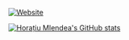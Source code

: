 [![Website](https://img.shields.io/website?label=hmlendea.go.ro&style=for-the-badge&url=https%3A%2F%2Fhmlendea.go.ro)](http://hmlendea.go.ro/)

[![Horațiu Mlendea's GitHub stats](https://github-readme-stats.vercel.app/api?username=hmlendea&theme=radical&show_icons=true&hide_title=true)](https://github.com/anuraghazra/github-readme-stats)
